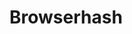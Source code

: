# Browserhash

<link rel="stylesheet" href="https://cdnjs.cloudflare.com/ajax/libs/highlight.js/9.12.0/styles/tomorrow-night-bright.min.css">
<script src="https://cdnjs.cloudflare.com/ajax/libs/highlight.js/9.12.0/highlight.min.js"></script>
<script src="dist/browserhash.js?{{site.github.build_revision}}"></script>

<div class="result"></div>

<script>
    var wrapper = document.querySelector('.result');
    var append = function (object) {
        var pre = document.createElement('pre');
        var code = document.createElement('code');
        code.className = 'json';
        code.innerHTML = JSON.stringify(object, null, 2);
        pre.appendChild(code);
        wrapper.appendChild(pre);
        hljs.highlightBlock(code);
    };
    var start = new Date().getTime();
    BrowserHash.then(function(data){
        append({
            time:String((new Date().getTime()-start)).concat(' ms')
        })
        append(data);
    });
</script>